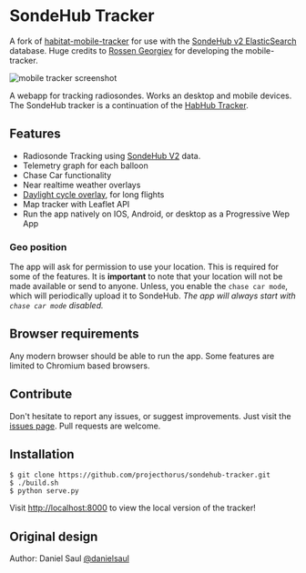 # SondeHub Tracker

A fork of [habitat-mobile-tracker](https://github.com/rossengeorgiev/habitat-mobile-tracker) for use with the [SondeHub v2 ElasticSearch](https://github.com/projecthorus/sondehub-infra/wiki/ElasticSearch-Kibana-access) database. Huge credits to [Rossen Georgiev](https://github.com/rossengeorgiev/) for developing the mobile-tracker.

![mobile tracker screenshot](resources/mobiletracker-screencap.png "mobile tracker screenshot")

A webapp for tracking radiosondes. Works an desktop and mobile devices.
The SondeHub tracker is a continuation of the [HabHub Tracker](http://tracker.habhub.org).

## Features

* Radiosonde Tracking using [SondeHub V2](https://github.com/projecthorus/sondehub-infra/wiki/ElasticSearch-Kibana-access) data. 
* Telemetry graph for each balloon
* Chase Car functionality
* Near realtime weather overlays
* [Daylight cycle overlay](https://github.com/rossengeorgiev/nite-overlay), for long flights
* Map tracker with Leaflet API
* Run the app natively on IOS, Android, or desktop as a Progressive Wep App

### Geo position

The app will ask for permission to use your location.
This is required for some of the features. It is **important** to note that
your location will not be made available or send to anyone. Unless, you enable
 the `chase car mode`, which will periodically upload it to SondeHub. _The app
will always start with `chase car mode` disabled._

## Browser requirements

Any modern browser should be able to run the app. Some features are limited to Chromium based browsers.

## Contribute

Don't hesitate to report any issues, or suggest improvements. Just visit the [issues page](https://github.com/projecthorus/sondehub-tracker/issues).
Pull requests are welcome.

## Installation

    $ git clone https://github.com/projecthorus/sondehub-tracker.git
    $ ./build.sh
    $ python serve.py

Visit [http://localhost:8000](http://localhost:8000) to view the local version of the tracker!

## Original design

Author: Daniel Saul [@danielsaul](https://github.com/danielsaul)
